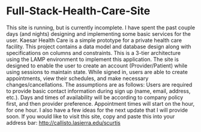 # Full-Stack-Health-Care-Site
This site is running, but is currently incomplete.  I have spent the past couple days (and nights) designing and implementing some basic services for the user.  Kaesar Health Care is a simple prototype for a private health care facility.  This project contains a data model and database design along with specifications on columns and constraints.  This is a 3-tier architecture using the LAMP environment to implement this application.  The site is designed to enable the user to create an account (Provider/Patient) while using sessions to maintain state.  While signed in, users are able to create appointments, view their schedules, and make necessary changes/cancellations.  The assumptions are as follows:  Users are required to provide basic contact information during sign up (name, email, address, etc.). Days and times of availability will be according to company policy first, and then provider preference.  Appointment times will start on the hour, for one hour.  I also have a few ideas for the next update that I will provide soon.  If you would like to visit this site, copy and paste this into your address bar: http://callisto.lasierra.edu/scurtis
